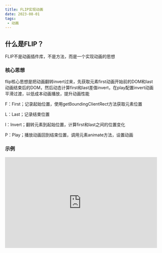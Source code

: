 ```yaml
---
title: FLIP实现动画
date: 2023-08-01
tags:
 - 动画
---
```

## 什么是FLIP？

FLIP不是动画插件库，不是方法，而是一个实现动画的思想

### 核心思想

flip核心思想是把动画翻转invert过来，先获取元素first动画开始前的DOM和last动画结束后的DOM，然后动态计算first和last差值invert，在play配置invert动画平滑过渡，以低成本动画播放，提升动画性能

F：First；记录起始位置，使用getBoundingClientRect方法获取元素位置

L：Last；记录结束位置

I：Invert；翻转元素到起始位置，计算first和last之间的位置变化

P：Play；播放动画回到结束位置，调用元素animate方法，设置动画

### 示例


<iframe height="300" style="width: 100%;" scrolling="no" title="flip实现动画demo1" src="https://codepen.io/misterch/embed/gOQZjme?default-tab=html%2Cresult" frameborder="no" loading="lazy" allowtransparency="true" allowfullscreen="true">
  See the Pen <a href="https://codepen.io/misterch/pen/gOQZjme">
  flip实现动画demo1</a> by Ben (<a href="https://codepen.io/misterch">@misterch</a>)
  on <a href="https://codepen.io">CodePen</a>.
</iframe>
